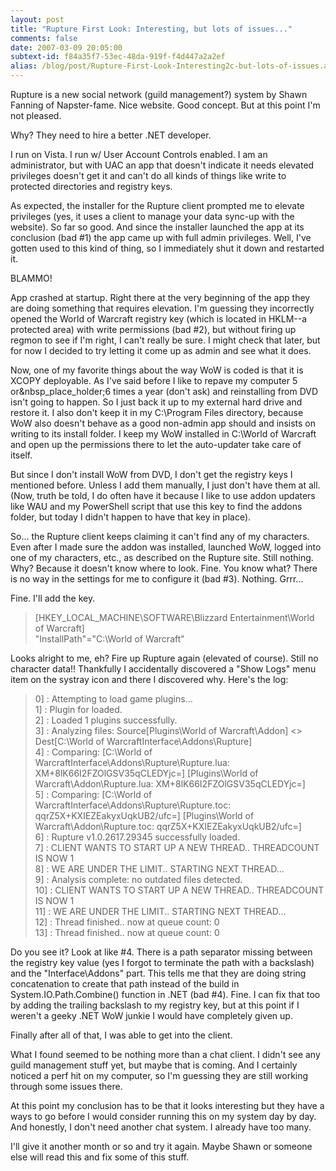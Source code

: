 ```yaml
---
layout: post
title: "Rupture First Look: Interesting, but lots of issues..."
comments: false
date: 2007-03-09 20:05:00
subtext-id: f84a35f7-53ec-48da-919f-f4d447a2a2ef
alias: /blog/post/Rupture-First-Look-Interesting2c-but-lots-of-issues.aspx
---
```



Rupture is a new social network (guild management?) system by Shawn Fanning of Napster-fame. Nice website. Good concept. But at this point I'm not pleased.

Why? They need to hire a better .NET developer.

I run on Vista. I run w/ User Account Controls enabled. I am an administrator, but with UAC an app that doesn't indicate it needs elevated privileges doesn't get it and can't do all kinds of things like write to protected directories and registry keys.

As expected, the installer for the Rupture client prompted me to elevate privileges (yes, it uses a client to manage your data sync-up with the website). So far so good. And since the installer launched the app at its conclusion (bad #1) the app came up with full admin privileges. Well, I've gotten used to this kind of thing, so I immediately shut it down and restarted it.

BLAMMO!

App crashed at startup. Right there at the very beginning of the app they are doing something that requires elevation. I'm guessing they incorrectly opened the World of Warcraft registry key (which is located in HKLM--a protected area) with write permissions (bad #2), but without firing up regmon to see if I'm right, I can't really be sure. I might check that later, but for now I decided to try letting it come up as admin and see what it does.

Now, one of my favorite things about the way WoW is coded is that it is XCOPY deployable. As I've said before I like to repave my computer 5 or&nbsp_place_holder;6 times a year (don't ask) and reinstalling from DVD isn't going to happen. So I just back it up to my external hard drive and restore it. I also don't keep it in my C:\Program Files directory, because WoW also doesn't behave as a good non-admin app should and insists on writing to its install folder. I keep my WoW installed in C:\World of Warcraft and open up the permissions there to let the auto-updater take care of itself.

But since I don't install WoW from DVD, I don't get the registry keys I mentioned before. Unless I add them manually, I just don't have them at all. (Now, truth be told, I do often have it because I like to use addon updaters like WAU and my PowerShell script that use this key to find the addons folder, but today I didn't happen to have that key in place).

So... the Rupture client keeps claiming it can't find any of my characters. Even after I made sure the addon was installed, launched WoW, logged into one of my characters, etc., as described on the Rupture site. Still nothing. Why? Because it doesn't know where to look. Fine. You know what? There is no way in the settings for me to configure it (bad #3). Nothing. Grrr...

Fine. I'll add the key.

> [HKEY_LOCAL_MACHINE\SOFTWARE\Blizzard Entertainment\World of Warcraft]  
"InstallPath"="C:\\World of Warcraft"

Looks alright to me, eh? Fire up Rupture again (elevated of course). Still no character data!! Thankfully I accidentally discovered a "Show Logs" menu item on the systray icon and there I discovered why. Here's the log: 

> 0] <Plugin>: <Manager> Attempting to load game plugins...  
1] <Plugin>: <Manager> Plugin for <World of Warcraft> loaded.  
2] <Plugin>: <Manager> Loaded 1 plugins successfully.  
3] <Plugin>: <World of Warcraft> Analyzing files: Source[Plugins\World of Warcraft\Addon\] <> Dest[C:\World of WarcraftInterface\Addons\Rupture\]  
4] <Plugin>: <World of Warcraft> Comparing: [C:\World of WarcraftInterface\Addons\Rupture\Rupture.lua: XM+8lK66I2FZOlGSV35qCLEDYjc=] [Plugins\World of Warcraft\Addon\Rupture.lua: XM+8lK66I2FZOlGSV35qCLEDYjc=]  
5] <Plugin>: <World of Warcraft> Comparing: [C:\World of WarcraftInterface\Addons\Rupture\Rupture.toc: qqrZ5X+KXIEZEakyxUqkUB2/ufc=] [Plugins\World of Warcraft\Addon\Rupture.toc: qqrZ5X+KXIEZEakyxUqkUB2/ufc=]  
6] <Interface>: Rupture v1.0.2617.29345 successfully loaded.  
7] <Interface>: CLIENT WANTS TO START UP A NEW THREAD.. THREADCOUNT IS NOW 1  
8] <Interface>: WE ARE UNDER THE LIMIT.. STARTING NEXT THREAD...  
9] <Network>: Analysis complete: no outdated files detected.  
10] <Interface>: CLIENT WANTS TO START UP A NEW THREAD.. THREADCOUNT IS NOW 1  
11] <Interface>: WE ARE UNDER THE LIMIT.. STARTING NEXT THREAD...  
12] <Interface>: Thread finished.. now at queue count: 0  
13] <Interface>: Thread finished.. now at queue count: 0

Do you see it? Look at like #4. There is a path separator missing between the registry key value (yes I forgot to terminate the path with a backslash) and the "Interface\Addons" part. This tells me that they are doing string concatenation to create that path instead of the build in System.IO.Path.Combine() function in .NET (bad #4). Fine. I can fix that too by adding the trailing backslash to my registry key, but at this point if I weren't a geeky .NET WoW junkie I would have completely given up. 

Finally after all of that, I was able to get into the client. 

What I found seemed to be nothing more than a chat client. I didn't see any guild management stuff yet, but maybe that is coming. And I certainly noticed a perf hit on my computer, so I'm guessing they are still working through some issues there. 

At this point my conclusion has to be that it looks interesting but they have a ways to go before I would consider running this on my system day by day. And honestly, I don't need another chat system. I already have too many. 

I'll give it another month or so and try it again. Maybe Shawn or someone else will read this and fix some of this stuff. 
